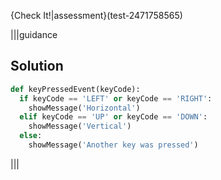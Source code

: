 
{Check It!|assessment}(test-2471758565)

|||guidance
## Solution

```python
def keyPressedEvent(keyCode):
  if keyCode == 'LEFT' or keyCode == 'RIGHT':
    showMessage('Horizontal')
  elif keyCode == 'UP' or keyCode == 'DOWN':
    showMessage('Vertical')
  else:
    showMessage('Another key was pressed')
```
|||
